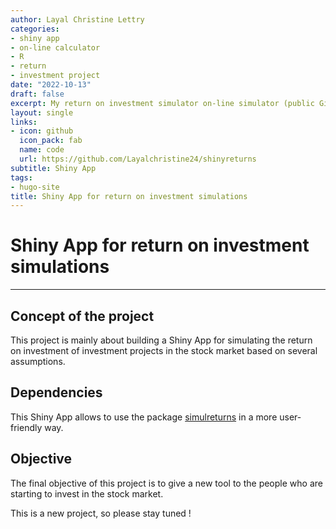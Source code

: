 ```yaml
---
author: Layal Christine Lettry
categories:
- shiny app
- on-line calculator
- R
- return
- investment project
date: "2022-10-13"
draft: false
excerpt: My return on investment simulator on-line simulator (public GitHub repository)
layout: single
links:
- icon: github
  icon_pack: fab
  name: code
  url: https://github.com/Layalchristine24/shinyreturns
subtitle: Shiny App
tags:
- hugo-site
title: Shiny App for return on investment simulations 
---
```

# Shiny App for return on investment simulations
---

## Concept of the project
This project is mainly about building a Shiny App for simulating the return on investment of investment projects in the stock market based on several assumptions.

## Dependencies
This Shiny App allows to use the package [simulreturns](https://github.com/Layalchristine24/simulreturns) in a more user-friendly way. 

## Objective
The final objective of this project is to give a new tool to the people 
who are starting to invest in the stock market.

This is a new project, so please stay tuned ! 
